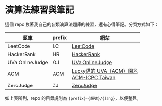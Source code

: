 # 演算法練習與筆記

這個 repo 放著我自己的各類演算法題庫的練習，還有心得筆記。分類方式如下：

 題庫 | prefix | 網站
 ---- | ---- | ----
LeetCode | LC | [LeetCode](https://leetcode.com/)
HackerRank | HR | [HackerRank](https://www.hackerrank.com/)
UVa OnlineJudge | OJ | [UVa OnlineJudge](https://uva.onlinejudge.org/index.php)
ACM | ACM | [Lucky貓的 UVA（ACM）園地](http://luckycat.kshs.kh.edu.tw/) <br> [ACM-ICPC Taiwan](http://acm-icpc.tw/?q=node/5)
ZeroJudge | ZJ | [ZeroJudge](https://zerojudge.tw/)

如上表所列，repo 的目錄規則為 `{prefix}-{題號}/{lang}`，以便整理。

